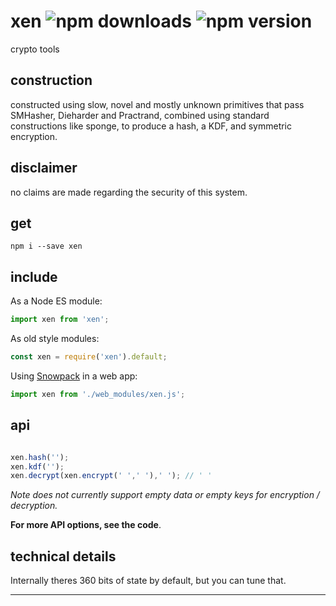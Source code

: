 # xen ![npm downloads](https://img.shields.io/npm/dt/xen) ![npm version](https://img.shields.io/npm/v/xen)

crypto tools

## construction

constructed using slow, novel and mostly unknown primitives that pass SMHasher, Dieharder and Practrand, combined using standard constructions like sponge, to produce a hash, a KDF, and symmetric encryption.

## disclaimer

no claims are made regarding the security of this system. 

## get

```console
npm i --save xen
```

## include

As a Node ES module:

```javascript
import xen from 'xen';
```

As old style modules:

```javascript
const xen = require('xen').default;
```

Using [Snowpack](https://github.com/pikapkg/snowpack) in a web app:

```javascript
import xen from './web_modules/xen.js';
```

## api

```javascript

xen.hash('');
xen.kdf('');
xen.decrypt(xen.encrypt(' ',' '),' '); // ' '

```

*Note does not currently support empty data or empty keys for encryption / decryption.*

**For more API options, see the code**.

## technical details

Internally theres 360 bits of state by default, but you can tune that. 

-------

